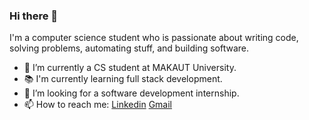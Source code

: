 ### Hi there 👋



I'm a computer science student who is passionate about writing code, solving problems, automating stuff, and building software.

- 🔭 I’m currently a CS student at MAKAUT University.
- 📚 I'm currently learning full stack development.
- 👯 I’m looking for a software development internship. 
- 📫 How to reach me: [Linkedin](https://www.linkedin.com/in/surajit-p-1a376511b/) [Gmail](surajitpore0@gmail.com)


